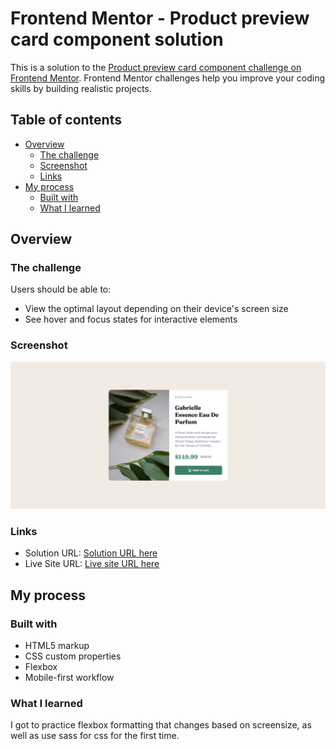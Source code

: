 # Frontend Mentor - Product preview card component solution

This is a solution to the [Product preview card component challenge on Frontend Mentor](https://www.frontendmentor.io/challenges/product-preview-card-component-GO7UmttRfa). Frontend Mentor challenges help you improve your coding skills by building realistic projects. 

## Table of contents

- [Overview](#overview)
  - [The challenge](#the-challenge)
  - [Screenshot](#screenshot)
  - [Links](#links)
- [My process](#my-process)
  - [Built with](#built-with)
  - [What I learned](#what-i-learned)

## Overview

### The challenge

Users should be able to:

- View the optimal layout depending on their device's screen size
- See hover and focus states for interactive elements

### Screenshot

![Screenshot of the site in desktop format](images/screenshot.png)

### Links

- Solution URL: [Solution URL here](https://github.com/andrew-j-brown/Product-Preview-Card-Component)
- Live Site URL: [Live site URL here](https://andrew-j-brown.github.io/Product-Preview-Card-Component/)

## My process

### Built with

- HTML5 markup
- CSS custom properties
- Flexbox
- Mobile-first workflow

### What I learned

I got to practice flexbox formatting that changes based on screensize, as well as use sass for css for the first time.
